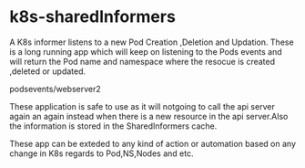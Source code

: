 # k8s-sharedInformers
A K8s informer listens to a new Pod Creation ,Deletion and Updation.
These is a long running app which will keep on listening to the Pods events 
and will return the Pod name and namespace where the resocue is created ,deleted or updated.

podsevents/webserver2

These application is safe to use as it will notgoing to call the api server again an again
instead when there is a new resource in the api server.Also the information is stored in the SharedInformers cache.

These app can be exteded to any kind of action or automation based on any change in K8s regards to Pod,NS,Nodes and etc.

